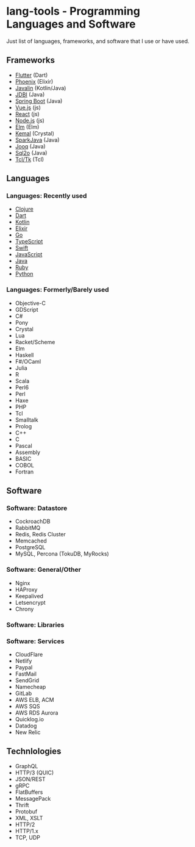 # lang-tools - Programming Languages and Software

Just list of languages, frameworks, and software that I use or have used.

## Frameworks

- [Flutter](https://flutter.io) (Dart)
- [Phoenix](https://phoenixframework.org/) (Elixir)
- [Javalin](http://javalin.io/) (Kotlin/Java)
- [JDBI](http://jdbi.org/) (Java)
- [Spring Boot](https://spring.io/projects/spring-boot) (Java)
- [Vue.js](https://vuejs.org/) (js)
- [React](https://reactjs.org/) (js)
- [Node.js](https://nodejs.org/en/) (js)
- [Elm](https://elm-lang.org/) (Elm)
- [Kemal](http://kemalcr.com/) (Crystal)
- [SparkJava](http://sparkjava.com/) (Java)
- [Jooq](https://www.jooq.org/) (Java)
- [Sql2o](https://www.sql2o.org/) (Java)
- [Tcl/Tk](http://www.tcltk.com/) (Tcl)

## Languages

### Languages: Recently used

- [Clojure](https://clojure.org/)
- [Dart](https://www.dartlang.org/)
- [Kotlin](https://kotlinlang.org/)
- [Elixir](https://elixir-lang.org/)
- [Go](https://golang.org/)
- [TypeScript](https://www.typescriptlang.org/)
- [Swift](https://swift.org/)
- [JavaScript](https://developer.mozilla.org/bm/docs/Web/JavaScript)
- [Java](https://openjdk.java.net/)
- [Ruby](https://www.ruby-lang.org/en/)
- [Python](https://www.python.org/)

### Languages: Formerly/Barely used

- Objective-C
- GDScript
- C#
- Pony
- Crystal
- Lua
- Racket/Scheme
- Elm
- Haskell
- F#/OCaml
- Julia
- R
- Scala
- Perl6
- Perl
- Haxe
- PHP
- Tcl
- Smalltalk
- Prolog
- C++
- C
- Pascal
- Assembly
- BASIC
- COBOL
- Fortran

## Software

### Software: Datastore

- CockroachDB
- RabbitMQ
- Redis, Redis Cluster
- Memcached
- PostgreSQL
- MySQL, Percona (TokuDB, MyRocks)

### Software: General/Other

- Nginx
- HAProxy
- Keepalived
- Letsencrypt
- Chrony

### Software: Libraries

### Software: Services

- CloudFlare
- Netlify
- Paypal
- FastMail
- SendGrid
- Namecheap
- GitLab
- AWS ELB, ACM
- AWS SQS
- AWS RDS Aurora
- Quicklog.io
- Datadog
- New Relic

## Technlologies

- GraphQL
- HTTP/3 (QUIC)
- JSON/REST
- gRPC
- FlatBuffers
- MessagePack
- Thrift
- Protobuf
- XML, XSLT
- HTTP/2
- HTTP/1.x
- TCP, UDP
